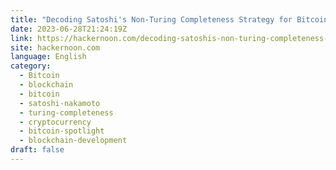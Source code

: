 ```yaml
---
title: "Decoding Satoshi's Non-Turing Completeness Strategy for Bitcoin"
date: 2023-06-28T21:24:19Z
link: https://hackernoon.com/decoding-satoshis-non-turing-completeness-strategy-for-bitcoin?source=rss&utm_medium=RSS&utm_source=news.12bit.vn
site: hackernoon.com
language: English
category:
  - Bitcoin
  - blockchain
  - bitcoin
  - satoshi-nakamoto
  - turing-completeness
  - cryptocurrency
  - bitcoin-spotlight
  - blockchain-development
draft: false
---
```

